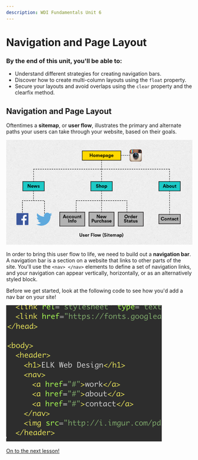 ```yaml
---
description: WDI Fundamentals Unit 6
---
```


# Navigation and Page Layout

### By the end of this unit, you'll be able to:

* Understand different strategies for creating navigation bars.
* Discover how to create multi-column layouts using the `float` property.
* Secure your layouts and avoid overlaps using the `clear` property and the clearfix method.

## Navigation and Page Layout

Oftentimes a **sitemap**, or **user flow**, illustrates the primary and alternate paths your users can take through your website, based on their goals.

![](../.gitbook/assets/userflow%20%281%29.png)

In order to bring this user flow to life, we need to build out a **navigation bar**. A navigation bar is a section on a website that links to other parts of the site. You'll use the `<nav> </nav>` elements to define a set of navigation links, and your navigation can appear vertically, horizontally, or as an alternatively styled block.

Before we get started, look at the following code to see how you'd add a nav bar on your site!

![](../.gitbook/assets/nav%20%281%29.png)

[On to the next lesson!](vertical-navigation.md)

